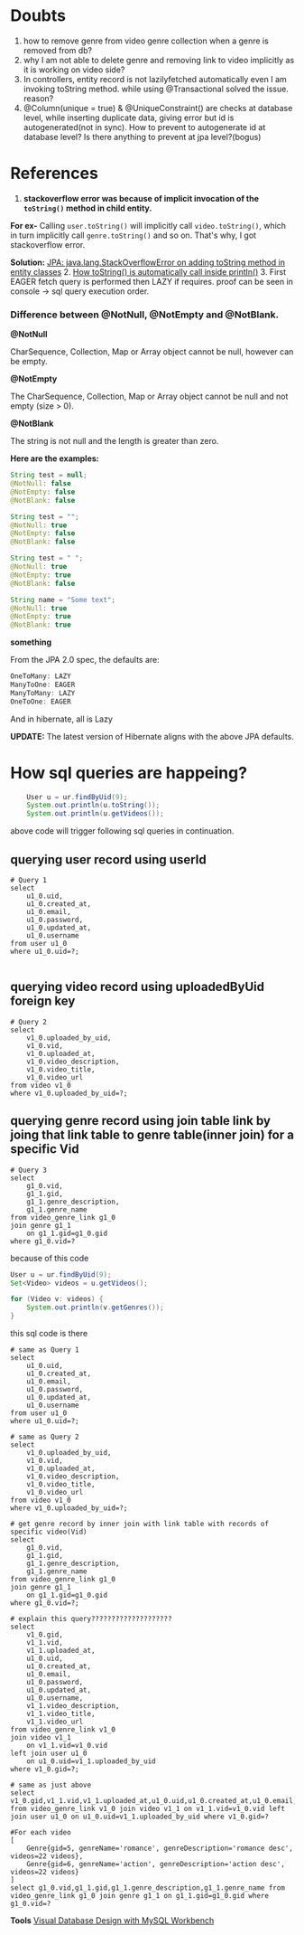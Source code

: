 
# Doubts

1. how to remove genre from video genre collection when a genre is removed from db?
2. why I am not able to delete genre and removing link to video implicitly as it is working on video side?
3. In controllers, entity record is not lazilyfetched automatically even I am invoking toString method. while using @Transactional solved the issue. reason?
4. @Column(unique = true) & @UniqueConstraint() are checks at database level, while inserting duplicate data, giving error but id is autogenerated(not in sync).
    How to prevent to autogenerate id at database level?
    Is there anything to prevent at jpa level?(bogus)

# References
1. **stackoverflow error was because of implicit invocation of the `toString()` method in child entity.**

**For ex-** Calling `user.toString()` will implicitly call `video.toString()`, which in turn implicitly call `genre.toString()` and so on. That's why, I got stackoverflow error.

**Solution:**
[JPA: java.lang.StackOverflowError on adding toString method in entity classes](https://stackoverflow.com/questions/23973347/jpa-java-lang-stackoverflowerror-on-adding-tostring-method-in-entity-classes)
2. [How toString() is automatically call inside println()](https://stackoverflow.com/questions/36128516/how-tostring-is-automatically-call-inside-println)
3. First EAGER fetch query is performed then LAZY if requires. proof can be seen in console -> sql query execution order.


### Difference between @NotNull, @NotEmpty and @NotBlank.

**@NotNull**

CharSequence, Collection, Map or Array object cannot be null, however can be empty.

**@NotEmpty**

The CharSequence, Collection, Map or Array object cannot be null and not empty (size > 0).

**@NotBlank**

The string is not null and the length is greater than zero.

**Here are the examples:**

```java
String test = null;
@NotNull: false
@NotEmpty: false
@NotBlank: false
```

```java
String test = "";
@NotNull: true
@NotEmpty: false
@NotBlank: false
```

```java
String test = " ";
@NotNull: true
@NotEmpty: true
@NotBlank: false
```

```java
String name = "Some text";
@NotNull: true
@NotEmpty: true
@NotBlank: true
```

**something**

From the JPA 2.0 spec, the defaults are:

```java
OneToMany: LAZY
ManyToOne: EAGER
ManyToMany: LAZY
OneToOne: EAGER
```

And in hibernate, all is Lazy

**UPDATE:**
The latest version of Hibernate aligns with the above JPA defaults.

# How sql queries are happeing?
```java
    User u = ur.findByUid(9);
    System.out.println(u.toString());
    System.out.println(u.getVideos());
```
above code will trigger following sql queries in continuation.
## querying user record using userId
```roomsql
# Query 1
select 
    u1_0.uid,
    u1_0.created_at,
    u1_0.email,
    u1_0.password,
    u1_0.updated_at,
    u1_0.username 
from user u1_0 
where u1_0.uid=?;
   
```
## querying video record using uploadedByUid foreign key
```roomsql
# Query 2
select 
    v1_0.uploaded_by_uid,
    v1_0.vid,
    v1_0.uploaded_at,
    v1_0.video_description,
    v1_0.video_title,
    v1_0.video_url 
from video v1_0 
where v1_0.uploaded_by_uid=?;
```
## querying genre record using join table link by joing that link table to genre table(inner join) for a specific Vid
```roomsql
# Query 3
select 
    g1_0.vid,
    g1_1.gid,
    g1_1.genre_description,
    g1_1.genre_name 
from video_genre_link g1_0 
join genre g1_1 
    on g1_1.gid=g1_0.gid 
where g1_0.vid=?
```

because of this code

```java
User u = ur.findByUid(9);
Set<Video> videos = u.getVideos();

for (Video v: videos) {
    System.out.println(v.getGenres());
}
```

this sql code is there

```roomsql
# same as Query 1
select 
    u1_0.uid,
    u1_0.created_at,
    u1_0.email,
    u1_0.password,
    u1_0.updated_at,
    u1_0.username 
from user u1_0 
where u1_0.uid=?;

# same as Query 2
select 
    v1_0.uploaded_by_uid,
    v1_0.vid,
    v1_0.uploaded_at,
    v1_0.video_description,
    v1_0.video_title,
    v1_0.video_url 
from video v1_0 
where v1_0.uploaded_by_uid=?;

# get genre record by inner join with link table with records of specific video(Vid)
select 
    g1_0.vid,
    g1_1.gid,
    g1_1.genre_description,
    g1_1.genre_name 
from video_genre_link g1_0 
join genre g1_1 
	on g1_1.gid=g1_0.gid 
where g1_0.vid=?;

# explain this query????????????????????
select 
    v1_0.gid,
    v1_1.vid,
    v1_1.uploaded_at,
    u1_0.uid,
    u1_0.created_at,
    u1_0.email,
    u1_0.password,
    u1_0.updated_at,
    u1_0.username,
    v1_1.video_description,
    v1_1.video_title,
    v1_1.video_url 
from video_genre_link v1_0 
join video v1_1 
	on v1_1.vid=v1_0.vid 
left join user u1_0 
	on u1_0.uid=v1_1.uploaded_by_uid 
where v1_0.gid=?;

# same as just above
select v1_0.gid,v1_1.vid,v1_1.uploaded_at,u1_0.uid,u1_0.created_at,u1_0.email,u1_0.password,u1_0.updated_at,u1_0.username,v1_1.video_description,v1_1.video_title,v1_1.video_url from video_genre_link v1_0 join video v1_1 on v1_1.vid=v1_0.vid left join user u1_0 on u1_0.uid=v1_1.uploaded_by_uid where v1_0.gid=?

#For each video
[
    Genre{gid=5, genreName='romance', genreDescription='romance desc', videos=22 videos}, 
    Genre{gid=6, genreName='action', genreDescription='action desc', videos=22 videos}
]
select g1_0.vid,g1_1.gid,g1_1.genre_description,g1_1.genre_name from video_genre_link g1_0 join genre g1_1 on g1_1.gid=g1_0.gid where g1_0.vid=?
```

**Tools**
[Visual Database Design with MySQL Workbench](https://www.section.io/engineering-education/visual-database-design-with-mysql-workbench/#:~:text=To%20view%20the%20database%20created,shown%20in%20the%20screenshot%20below.)